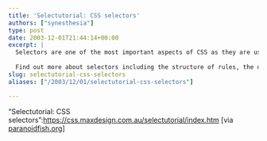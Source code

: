```yaml
---
title: 'Selectutorial: CSS selectors'
authors: ["synesthesia"]
type: post
date: 2003-12-01T21:44:14+00:00
excerpt: |
  Selectors are one of the most important aspects of CSS as they are used to "select" elements on an HTML page so that they can be styled.
  
  Find out more about selectors including the structure of rules, the document tree, types of selectors and their uses. There is also a step-by-step tutorial showing how selectors are used in the process of building a 3-column layout.
slug: selectutorial-css-selectors 
aliases: ["/2003/12/01/selectutorial-css-selectors"]

---
```

&#8220;Selectutorial: CSS selectors&#8221;:https://css.maxdesign.com.au/selectutorial/index.htm [via [paranoidfish.org][1]]

 [1]: https://www.paranoidfish.org/